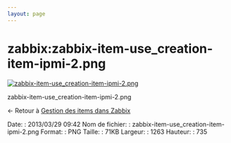 ```yaml
---
layout: page
---
```


zabbix:zabbix-item-use\_creation-item-ipmi-2.png
================================================

[![zabbix-item-use\_creation-item-ipmi-2.png](..//assets/media/zabbix/zabbix-item-use_creation-item-ipmi-2.png@cache=&w=900&h=523 "zabbix-item-use_creation-item-ipmi-2.png")](..//assets/media/zabbix/zabbix-item-use_creation-item-ipmi-2.png@cache= "Afficher le fichier original")

zabbix-item-use\_creation-item-ipmi-2.png

← Retour à [Gestion des items dans
Zabbix](../../zabbix/zabbix-item-use.html "zabbix:zabbix-item-use")

Date:
:   2013/03/29 09:42
Nom de fichier:
:   zabbix-item-use\_creation-item-ipmi-2.png
Format:
:   PNG
Taille:
:   71KB
Largeur:
:   1263
Hauteur:
:   735

